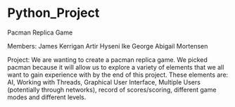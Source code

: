 # Python_Project

Pacman Replica Game

Members: 
James Kerrigan
Artir Hyseni
Ike George
Abigail Mortensen


Project:
We are wanting to create a pacman replica game. We picked pacman because it will allow us to explore a variety of elements that we all want to gain experience with by the end of this project. These elements are: AI, Working with Threads, Graphical User Interface, Multiple Users (potentially through networks), record of scores/scoring, different game modes and different levels.

